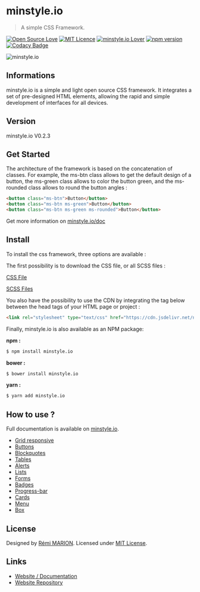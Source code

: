 # minstyle.io

> A simple CSS Framework.

[![Open Source Love](https://badges.frapsoft.com/os/v1/open-source.svg?v=103)](https://github.com/Airmime/ReaDAT)
[![MIT Licence](https://badges.frapsoft.com/os/mit/mit.svg?v=103)](https://opensource.org/licenses/mit-license.php)
[![minstyle.io Lover](https://img.shields.io/badge/minstyle.io-Lover-eb5a82.svg)](https://minstyle.io)
[![npm version](https://badge.fury.io/js/minstyle.io.svg)](https://badge.fury.io/js/minstyle.io)
[![Codacy Badge](https://api.codacy.com/project/badge/Grade/288674d06fe449ddaece13d6614cc5a4)](https://www.codacy.com/app/Airmime/minstyle.io?utm_source=github.com&amp;utm_medium=referral&amp;utm_content=Airmime/minstyle.io&amp;utm_campaign=Badge_Grade)

![minstyle.io](https://image.noelshack.com/fichiers/2018/30/1/1532343771-coding.gif)

## Informations
minstyle.io is a simple and light open source CSS framework. It integrates a set of pre-designed HTML elements, allowing the rapid and simple development of interfaces for all devices.

## Version
minstyle.io V0.2.3

## Get Started

The architecture of the framework is based on the concatenation of classes. For example, the ms-btn class allows to get the default design of a button, the ms-green class allows to color the button green, and the ms-rounded class allows to round the button angles :

```html
<button class="ms-btn">Button</button>
<button class="ms-btn ms-green">Button</button>
<button class="ms-btn ms-green ms-rounded">Button</button>
```

Get more information on [minstyle.io/doc](https://minstyle.io/doc) 

## Install

To install the css framework, three options are available :

The first possibility is to download the CSS file, or all SCSS files :

[CSS File](https://github.com/Airmime/minstyle.io/blob/master/css/minstyle.io.css)

[SCSS Files](https://github.com/Airmime/minstyle.io/tree/master/css/scss)

You also have the possibility to use the CDN by integrating the tag below between the head tags of your HTML page or project :

```html
<link rel="stylesheet" type="text/css" href="https://cdn.jsdelivr.net/npm/minstyle.io@0.2.2/css/minstyle.io.min.css">
```

Finally, minstyle.io is also available as an NPM package:

**npm :**

```sh
$ npm install minstyle.io
```

**bower :**

```sh
$ bower install minstyle.io
```

**yarn :**

```sh
$ yarn add minstyle.io
```

## How to use ?

Full documentation is available on [minstyle.io](https://minstyle.io).

* [Grid responsive](https://minstyle.io/doc/grid-responsive) 
* [Buttons](https://minstyle.io/doc/buttons) 
* [Blockquotes](https://minstyle.io/doc/blockquotes) 
* [Tables](https://minstyle.io/doc/tables) 
* [Alerts](https://minstyle.io/doc/alerts) 
* [Lists](https://minstyle.io/doc/lists) 
* [Forms](https://minstyle.io/doc/forms) 
* [Badges](https://minstyle.io/doc/badges) 
* [Progress-bar](https://minstyle.io/doc/progress-bar) 
* [Cards](https://minstyle.io/doc/cards) 
* [Menu](https://minstyle.io/doc/menu) 
* [Box](https://minstyle.io/doc/box) 

## License

Designed by [Rémi MARION](https://remi-marion.fr). Licensed under [MIT License](https://github.com/Airmime/minstyle.io/blob/master/LICENSE).


## Links

* [Website / Documentation](https://minstyle.io/) 
* [Website Repository](https://github.com/Airmime/minstyle.io-Website) 

